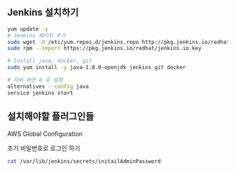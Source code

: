 ## Jenkins 설치하기

```sh
yum update -y
# Jenkins 패키지 추가
sudo wget -O /etc/yum.repos.d/jenkins.repo http://pkg.jenkins.io/redhat/jenkins.repo &&
sudo rpm --import https://pkg.jenkins.io/redhat/jenkins.io.key

# Install java, docker, git
sudo yum install -y java-1.8.0-openjdk jenkins git docker

# 자바 버전 8 로 설정
alternatives --config java
service jenkins start
```

## 설치해야할 플러그인들

AWS Global Configuration


초기 비밀번호로 로그인 하기

```sh
cat /var/lib/jenkins/secrets/initailAdminPassword
```
